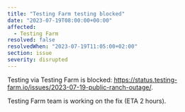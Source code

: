 ```yaml
---
title: "Testing Farm testing blocked"
date: "2023-07-19T08:00:00+00:00"
affected:
  - Testing Farm
resolved: false
resolvedWhen: "2023-07-19T11:05:00+02:00"
section: issue
severity: disrupted
---
```


Testing via Testing Farm is blocked: https://status.testing-farm.io/issues/2023-07-19-public-ranch-outage/.

Testing Farm team is working on the fix (ETA 2 hours).
